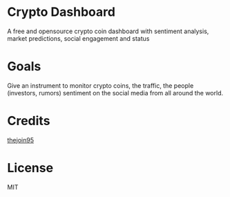 # Crypto Dashboard
A free and opensource crypto coin dashboard with sentiment analysis, market predictions, social engagement and status

# Goals

Give an instrument to monitor crypto coins, the traffic, the people (investors, rumors) sentiment on the social media from all around the world.

# Credits

[thejoin95](https://github.com/thejoin95)

# License

MIT
